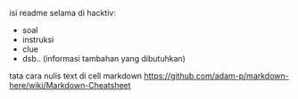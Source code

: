 isi readme selama di hacktiv:
- soal
- instruksi
- clue
- dsb.. (informasi tambahan yang dibutuhkan)

tata cara nulis text di cell markdown
https://github.com/adam-p/markdown-here/wiki/Markdown-Cheatsheet